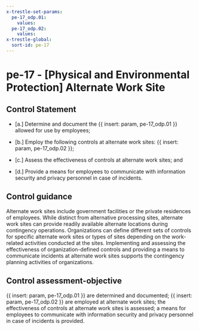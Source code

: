 ```yaml
---
x-trestle-set-params:
  pe-17_odp.01:
    values:
  pe-17_odp.02:
    values:
x-trestle-global:
  sort-id: pe-17
---
```


# pe-17 - \[Physical and Environmental Protection\] Alternate Work Site

## Control Statement

- \[a.\] Determine and document the {{ insert: param, pe-17_odp.01 }} allowed for use by employees;

- \[b.\] Employ the following controls at alternate work sites: {{ insert: param, pe-17_odp.02 }};

- \[c.\] Assess the effectiveness of controls at alternate work sites; and

- \[d.\] Provide a means for employees to communicate with information security and privacy personnel in case of incidents.

## Control guidance

Alternate work sites include government facilities or the private residences of employees. While distinct from alternative processing sites, alternate work sites can provide readily available alternate locations during contingency operations. Organizations can define different sets of controls for specific alternate work sites or types of sites depending on the work-related activities conducted at the sites. Implementing and assessing the effectiveness of organization-defined controls and providing a means to communicate incidents at alternate work sites supports the contingency planning activities of organizations.

## Control assessment-objective

{{ insert: param, pe-17_odp.01 }} are determined and documented;
{{ insert: param, pe-17_odp.02 }} are employed at alternate work sites;
the effectiveness of controls at alternate work sites is assessed;
a means for employees to communicate with information security and privacy personnel in case of incidents is provided.
